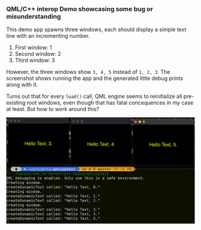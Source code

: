 ### QML/C++ interop Demo showcasing some bug or misunderstanding

This demo app spawns three windows, each should display a simple text line with an incrementing number.

1. First window: 1
2. Second window: 2
3. Third window: 3

However, the three windows show `3, 4, 5` instead of `1, 2, 3`. The screenshot shows 
running the app and the generated little debug prints along with it.


Turns out that for every `load()` call, QML engine seems to reinitialize all pre-existing root windows,
even though that has fatal concequences in my case at least. But how to work around this?

![Demo screenshot](demo.png "Screenshot")

